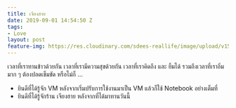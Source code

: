 ```yaml
---
title: เจียงฮาย
date: 2019-09-01 14:54:50 Z
tags:
- Love
layout: post
feature-img: https://res.cloudinary.com/sdees-reallife/image/upload/v1555658919/sample_feature_img.png
---
```


เวลาที่เราทานข้าวด้วยกัน เวลาที่เรามีความสุขด้วยกัน เวลาที่เราคิดถึง และ ยิ้มได้ รวมถึงเวลาที่เราอิ่มมาก ๆ ต้องปลดเข็มขัด หรือไม่ก็ ...

<i class="fa fa-child" style="color:plum"></i>

- ยินดีที่ได้รู้จัก VM หลังจากเริ่มปรับการใช้งานมาเป็น VM แล้วก็ใช้ Notebook อย่างเต็มที่
- ยินดีที่ได้รู้จักร้าน เจียงฮาย หลังจากที่ได้มาทานวันนี้
